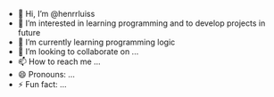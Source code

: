 - 👋 Hi, I’m @henrrluiss
- 👀 I’m interested in learning programming and to develop projects in future
- 🌱 I’m currently learning programming logic
- 💞️ I’m looking to collaborate on ...
- 📫 How to reach me ...
- 😄 Pronouns: ...
- ⚡ Fun fact: ...

<!---
henrrluiss/henrrluiss is a ✨ special ✨ repository because its `README.md` (this file) appears on your GitHub profile.
You can click the Preview link to take a look at your changes.
--->
